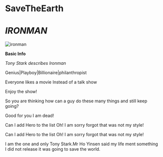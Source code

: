 # SaveTheEarth
# *IRONMAN*     

![ironman](ironman.jpg)     

**Basic Info**  

*Tony Stark describes Ironman*   

Genius|Playboy|Billionaire|philanthropist    

Everyone likes a movie Instead of a talk show   

Enjoy the show!  

[youtube]:https://www.youtube.com/watch?v=dEk-M-dcwXo  

So you are thinking how can a guy do these many things and still keep going?  

Good for you I am dead!  

Can I add Hero to the list Oh! I am sorry forgot that was not my style!   

Can I add Hero to the list Oh! I am sorry forgot that was not my style!  

I am the one and only Tony Stark.Mr Ho Yinsen said my life ment something I did not release it was going to save the world.  
